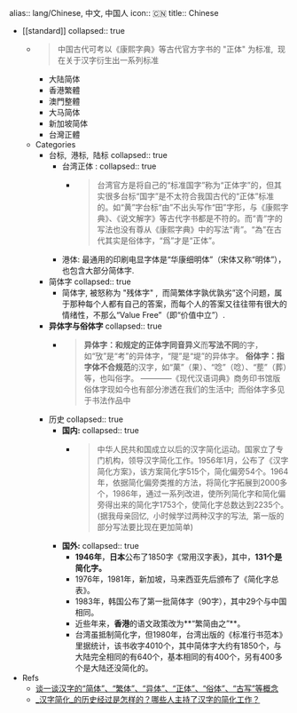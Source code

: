 alias:: lang/Chinese, 中文, 中国人
icon:: 🇨🇳
title:: Chinese
- [[standard]]
  collapsed:: true
  - > 中国古代可考以《康熙字典》等古代官方字书的 "正体" 为标准,  现在关于汉字衍生出一系列标准
    - 大陆简体
    - 香港繁體
    - 澳門整體
    - 大马简体
    - 新加坡简体
    - 台灣正體
  - Categories
    - 台标,  港标,  陆标
      collapsed:: true
      - 台湾正体 :
        collapsed:: true
        - > 台湾官方是将自己的“标准国字”称为“正体字”的，但其实很多台标“国字”是不太符合我国古代的“正体”标准的。如“黄”字台标“由”不出头写作“田”字形，与《康熙字典》、《说文解字》等古代字书都是不符的。而“青”字的写法也没有尊从《康熙字典》中的写法“靑”。“為”在古代其实是俗体字，“爲”才是“正体”。
      - 港体: 最通用的印刷电显字体是“华康细明体”（宋体又称“明体”），也包含大部分简体字.
    - 简体字
      collapsed:: true
      - 简体字, 被怒称为 "残体字" ,  而简繁体字孰优孰劣”这个问题，属于那种每个人都有自己的答案，而每个人的答案又往往带有很大的情绪性，不那么“Value Free”（即“价值中立”）.
    - **异体字与俗体字**
      collapsed:: true
      - > **异体字：**和规定的正体字**同音异义**而**写法不同**的字，如“攷”是“考”的异体字，“隄”是“堤”的异体字。
        **俗体字：**指**字体不合规范**的汉字，如“菓”（果）、“唸”（唸）、“塟”（葬）等，也叫俗字。
        ————《现代汉语词典》商务印书馆版
        俗体字现如今也有部分渗透在我们的生活中;  而俗体字多见于书法作品中
    - 历史
      collapsed:: true
      - **国内:**
        collapsed:: true
        - > 中华人民共和国成立以后的汉字简化运动。国家立了专门机构，领导汉字简化工作。1956年1月，公布了《汉字简化方案》，该方案简化字515个，简化偏旁54个。1964年，依据简化偏旁类推的方法，将简化字拓展到2000多个，1986年，通过一系列改进，使所列简化字和简化偏旁得出来的简化字1753个，使简化字总数达到2235个。
          (据我母亲回忆,  小时候学过两种汉字的写法,  第一版的部分写法要比现在更加简单)
      - **国外:**
        collapsed:: true
        - **1946年**，**日本**公布了1850字《常用汉字表》，其中，**131个是简化字。**
        - 1976年，1981年，新加坡，马来西亚先后颁布了《简化字总表》。
        - 1983年，韩国公布了第一批简体字（90字），其中29个与中国相同。
        - 近些年来，**香港**的语文政策改为**“繁简由之”**。
        - 台湾虽抵制简化字，但1980年，台湾出版的《标准行书范本》里据统计，该书收字4010个，其中简体字大约有1850个，与大陆完全相同的有640个，基本相同的有400个，另有400多个是大陆还没简化的。
- Refs
  - [谈一谈汉字的“简体”、“繁体”、“异体”、“正体”、“俗体”、“古写”等概念](https://zhuanlan.zhihu.com/p/87587931)
  - [_汉字简化_的历史经过是怎样的？哪些人主持了汉字的简化工作？](https://www.zhihu.com/question/19965854/answer/36442288)